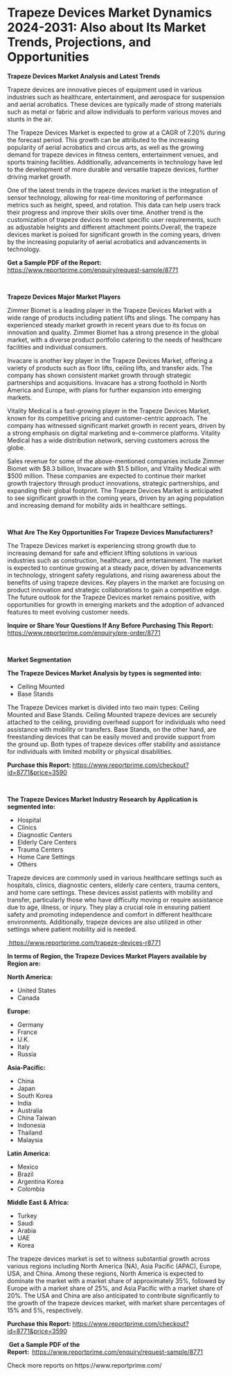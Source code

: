 <p><h1>Trapeze Devices Market Dynamics 2024-2031: Also about Its Market Trends, Projections, and Opportunities</h1></p><p><strong>Trapeze Devices Market Analysis and Latest Trends</strong></p>
<p><p>Trapeze devices are innovative pieces of equipment used in various industries such as healthcare, entertainment, and aerospace for suspension and aerial acrobatics. These devices are typically made of strong materials such as metal or fabric and allow individuals to perform various moves and stunts in the air.</p><p>The Trapeze Devices Market is expected to grow at a CAGR of 7.20% during the forecast period. This growth can be attributed to the increasing popularity of aerial acrobatics and circus arts, as well as the growing demand for trapeze devices in fitness centers, entertainment venues, and sports training facilities. Additionally, advancements in technology have led to the development of more durable and versatile trapeze devices, further driving market growth.</p><p>One of the latest trends in the trapeze devices market is the integration of sensor technology, allowing for real-time monitoring of performance metrics such as height, speed, and rotation. This data can help users track their progress and improve their skills over time. Another trend is the customization of trapeze devices to meet specific user requirements, such as adjustable heights and different attachment points.Overall, the trapeze devices market is poised for significant growth in the coming years, driven by the increasing popularity of aerial acrobatics and advancements in technology.</p></p>
<p><strong>Get a Sample PDF of the Report:&nbsp;</strong> <a href="https://www.reportprime.com/enquiry/request-sample/8771">https://www.reportprime.com/enquiry/request-sample/8771</a></p>
<p>&nbsp;</p>
<p><strong>Trapeze Devices Major Market Players</strong></p>
<p><p>Zimmer Biomet is a leading player in the Trapeze Devices Market with a wide range of products including patient lifts and slings. The company has experienced steady market growth in recent years due to its focus on innovation and quality. Zimmer Biomet has a strong presence in the global market, with a diverse product portfolio catering to the needs of healthcare facilities and individual consumers.</p><p>Invacare is another key player in the Trapeze Devices Market, offering a variety of products such as floor lifts, ceiling lifts, and transfer aids. The company has shown consistent market growth through strategic partnerships and acquisitions. Invacare has a strong foothold in North America and Europe, with plans for further expansion into emerging markets.</p><p>Vitality Medical is a fast-growing player in the Trapeze Devices Market, known for its competitive pricing and customer-centric approach. The company has witnessed significant market growth in recent years, driven by a strong emphasis on digital marketing and e-commerce platforms. Vitality Medical has a wide distribution network, serving customers across the globe.</p><p>Sales revenue for some of the above-mentioned companies include Zimmer Biomet with $8.3 billion, Invacare with $1.5 billion, and Vitality Medical with $500 million. These companies are expected to continue their market growth trajectory through product innovations, strategic partnerships, and expanding their global footprint. The Trapeze Devices Market is anticipated to see significant growth in the coming years, driven by an aging population and increasing demand for mobility aids in healthcare settings.</p></p>
<p>&nbsp;</p>
<p><strong>What Are The Key Opportunities For Trapeze Devices Manufacturers?</strong></p>
<p><p>The Trapeze Devices market is experiencing strong growth due to increasing demand for safe and efficient lifting solutions in various industries such as construction, healthcare, and entertainment. The market is expected to continue growing at a steady pace, driven by advancements in technology, stringent safety regulations, and rising awareness about the benefits of using trapeze devices. Key players in the market are focusing on product innovation and strategic collaborations to gain a competitive edge. The future outlook for the Trapeze Devices market remains positive, with opportunities for growth in emerging markets and the adoption of advanced features to meet evolving customer needs.</p></p>
<p><strong>Inquire or Share Your Questions If Any Before Purchasing This Report:</strong> <a href="https://www.reportprime.com/enquiry/pre-order/8771">https://www.reportprime.com/enquiry/pre-order/8771</a></p>
<p>&nbsp;</p>
<p><strong>Market Segmentation</strong></p>
<p><strong>The Trapeze Devices Market Analysis by types is segmented into:</strong></p>
<p><ul><li>Ceiling Mounted</li><li>Base Stands</li></ul></p>
<p><p>The Trapeze Devices market is divided into two main types: Ceiling Mounted and Base Stands. Ceiling Mounted trapeze devices are securely attached to the ceiling, providing overhead support for individuals who need assistance with mobility or transfers. Base Stands, on the other hand, are freestanding devices that can be easily moved and provide support from the ground up. Both types of trapeze devices offer stability and assistance for individuals with limited mobility or physical disabilities.</p></p>
<p><strong>Purchase this Report:&nbsp;</strong><a href="https://www.reportprime.com/checkout?id=8771&price=3590">https://www.reportprime.com/checkout?id=8771&price=3590</a></p>
<p>&nbsp;</p>
<p><strong>The Trapeze Devices Market Industry Research by Application is segmented into:</strong></p>
<p><ul><li>Hospital</li><li>Clinics</li><li>Diagnostic Centers</li><li>Elderly Care Centers</li><li>Trauma Centers</li><li>Home Care Settings</li><li>Others</li></ul></p>
<p><p>Trapeze devices are commonly used in various healthcare settings such as hospitals, clinics, diagnostic centers, elderly care centers, trauma centers, and home care settings. These devices assist patients with mobility and transfer, particularly those who have difficulty moving or require assistance due to age, illness, or injury. They play a crucial role in ensuring patient safety and promoting independence and comfort in different healthcare environments. Additionally, trapeze devices are also utilized in other settings where patient mobility aid is needed.</p></p>
<p><a href="https://www.reportprime.com/trapeze-devices-r8771">&nbsp;https://www.reportprime.com/trapeze-devices-r8771</a></p>
<p><strong>In terms of Region, the Trapeze Devices Market Players available by Region are:</strong></p>
<p>
    <p> <strong> North America: </strong>
        <ul>
            <li>United States</li>
            <li>Canada</li>
        </ul>
        </p> 
    <p> <strong> Europe: </strong>
        <ul>
            <li>Germany</li>
            <li>France</li>
            <li>U.K.</li>
            <li>Italy</li>
            <li>Russia</li>
        </ul>
        </p> 
    <p> <strong> Asia-Pacific: </strong>
        <ul>
            <li>China</li>
            <li>Japan</li>
            <li>South Korea</li>
            <li>India</li>
            <li>Australia</li>
            <li>China Taiwan</li>
            <li>Indonesia</li>
            <li>Thailand</li>
            <li>Malaysia</li>
        </ul>
        </p> 
    <p> <strong> Latin America: </strong>
        <ul>
            <li>Mexico</li>
            <li>Brazil</li>
            <li>Argentina Korea</li>
            <li>Colombia</li>
        </ul>
        </p> 
    <p> <strong> Middle East & Africa: </strong>
        <ul>
            <li>Turkey</li>
            <li>Saudi</li>
            <li>Arabia</li>
            <li>UAE</li>
            <li>Korea</li>
        </ul>
    </p>
    </p>
<p><p>The trapeze devices market is set to witness substantial growth across various regions including North America (NA), Asia Pacific (APAC), Europe, USA, and China. Among these regions, North America is expected to dominate the market with a market share of approximately 35%, followed by Europe with a market share of 25%, and Asia Pacific with a market share of 20%. The USA and China are also anticipated to contribute significantly to the growth of the trapeze devices market, with market share percentages of 15% and 5%, respectively.</p></p>
<p><strong>Purchase this Report: </strong><a href="https://www.reportprime.com/checkout?id=8771&price=3590">https://www.reportprime.com/checkout?id=8771&price=3590</a></p>
<p>&nbsp;<strong>Get a Sample PDF of the Report:&nbsp;&nbsp;</strong><a href="https://www.reportprime.com/enquiry/request-sample/8771">https://www.reportprime.com/enquiry/request-sample/8771</a></p>
<p><strong></strong></p>
<p>Check more reports on https://www.reportprime.com/</p>